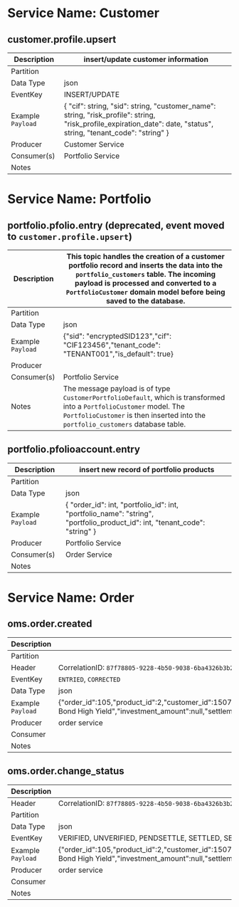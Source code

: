 # Service Name: Customer
## customer.profile.upsert
|Description    |insert/update customer information|
|--|--|
|Partition      |  |
|Data Type      | json |
|EventKey       | INSERT/UPDATE |
|Example `Payload`|{ "cif": string, "sid": string, "customer_name": string, "risk_profile": string, "risk_profile_expiration_date": date, "status", string, "tenant_code": "string" }| `
|Producer       | Customer Service |
|Consumer(s)       | Portfolio Service |
|Notes          |  |


# Service Name: Portfolio
## portfolio.pfolio.entry (deprecated, event moved to `customer.profile.upsert`)

|Description    | This topic handles the creation of a customer portfolio record and inserts the data into the `portfolio_customers` table. The incoming payload is processed and converted to a `PortfolioCustomer` domain model before being saved to the database.|
|--|--|
|Partition      |  |
|Data Type      | json |
|Example `Payload`|{"sid": "encryptedSID123","cif": "CIF123456","tenant_code": "TENANT001","is_default": true}| `
|Producer       |  |
|Consumer(s)       | Portfolio Service |
|Notes          | The message payload is of type `CustomerPortfolioDefault`, which is transformed into a `PortfolioCustomer` model. The `PortfolioCustomer` is then inserted into the `portfolio_customers` database table. |

## portfolio.pfolioaccount.entry

|Description    |insert new record of portfolio products|
|--|--|
|Partition      |  |
|Data Type      | json |
|Example `Payload`|{ "order_id": int, "portfolio_id": int, "portfolio_name": "string", "portfolio_product_id": int, "tenant_code": "string" }| `
|Producer       | Portfolio Service  |
|Consumer(s)       | Order Service |
|Notes          |  |

# Service Name: Order
## oms.order.created

|Description    | Topic ini menangani pembuatan order dan memasukan data ke dalam table `orders`. Payload yang masuk diproses dan di konversi ke model `orderevent` setelah disimpan ke database |
|--|--|
|Partition      |  |"
|Header         | CorrelationID: `87f78805-9228-4b50-9038-6ba4326b3b28`, TenantCode: `praisindo_qpgk4g` |
|EventKey | `ENTRIED`, `CORRECTED` |
|Data Type      | json |
|Example `Payload`| {"order_id":105,"product_id":2,"customer_id":1507,"order_type_id":"1","order_type_name":"Buy","order_plan_id":null,"order_plan_name":null,"portfolio_account_no":null,"portfolio_account_type":null,"portfolio_account_id":null,"cif":"730048947","sid":"2519501192345","asset_class_id":"FI","sub_asset_class_id":"CB","product_code":"BND002","product_name":"Corporate Bond High Yield","investment_amount":null,"settlement_amount":null,"tenor":null,"face_value":20000} |
|Producer       | order service |
|Consumer       |  |
|Notes          |  |

## oms.order.change_status

|Description    | Topic ini menangani perubahan status order `orders`. Payload yang masuk diproses dan di konversi ke model `orderevent` setelah melakukan update ke database. |
|--|--|
|Header | CorrelationID: `87f78805-9228-4b50-9038-6ba4326b3b28`, TenantCode: `praisindo_qpgk4g` |
|Partition      |  |
|Data Type      | json |
|EventKey | VERIFIED, UNVERIFIED, PENDSETTLE, SETTLED, SENDBACK, REJECTED, DELETED |
|Example `Payload`| {"order_id":105,"product_id":2,"customer_id":1507,"order_type_id":"1","order_type_name":"Buy","order_plan_id":null,"order_plan_name":null,"portfolio_account_no":null,"portfolio_account_type":null,"portfolio_account_id":null,"cif":"730048947","sid":"2519501192345","asset_class_id":"FI","sub_asset_class_id":"CB","product_code":"BND002","product_name":"Corporate Bond High Yield","investment_amount":null,"settlement_amount":null,"tenor":null,"face_value":20000} |
|Producer       | order service |
|Consumer       |  |
|Notes          |  |
